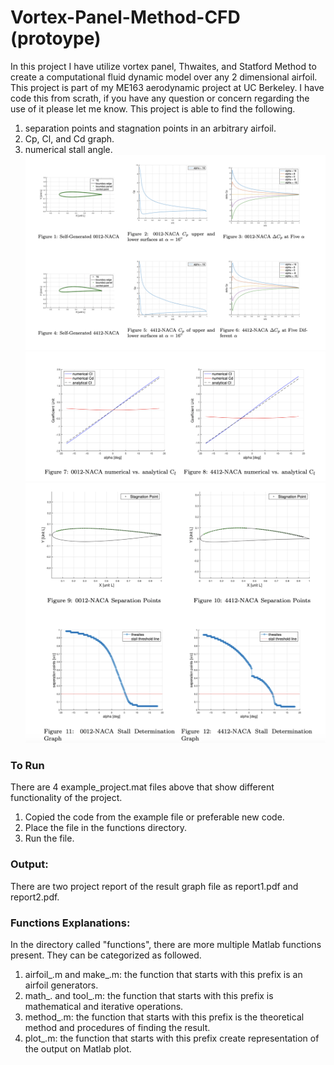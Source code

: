 # Vortex-Panel-Method-CFD (protoype)
In this project I have utilize vortex panel, Thwaites, and Statford Method to create a computational fluid dynamic model over any 2 dimensional airfoil. This project is part of my ME163 aerodynamic project at UC Berkeley. I have code this from scrath, if you have any question or concern regarding the use of it please let me know. This project is able to find the following.
1. separation points and stagnation points in an arbitrary airfoil.
2. Cp, Cl, and Cd graph.
3. numerical stall angle.
![Test Image 1](/figures/f16.png)
![Test Image 1](/figures/f78.png)
![Test Image 1](/figures/f912.png)


### To Run
There are 4 example_project.mat files above that show different functionality of the project.
1. Copied the code from the example file or preferable new code.
2. Place the file in the functions directory.
3. Run the file.

### Output:
There are two project report of the result graph file as report1.pdf and report2.pdf.

### Functions Explanations:
In the directory called "functions", there are more multiple Matlab functions present. They can be categorized as followed.
1. airfoil_.m and make_.m: the function that starts with this prefix is an airfoil generators.
2. math_. and tool_.m: the function that starts with this prefix is mathematical and iterative operations.
3. method_.m: the function that starts with this prefix is the theoretical method and procedures of finding the result.
4. plot_.m: the function that starts with this prefix create representation of the output on Matlab plot.

